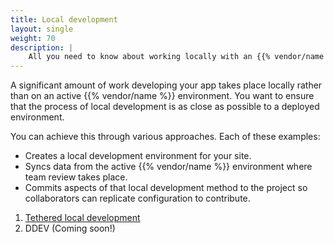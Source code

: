 ```yaml
---
title: Local development
layout: single
weight: 70
description: |
    All you need to know about working locally with an {{% vendor/name %}} project.
---
```


A significant amount of work developing your app takes place locally rather than on an active {{% vendor/name %}} environment.
You want to ensure that the process of local development is as close as possible to a deployed environment.

You can achieve this through various approaches.
Each of these examples:

- Creates a local development environment for your site.
- Syncs data from the active {{% vendor/name %}} environment where team review takes place.
- Commits aspects of that local development method to the project so collaborators can replicate configuration to contribute.

1. [Tethered local development](/get-started/here/local/tethered)
1. DDEV (Coming soon!)


[//]: # (If you're already using Docker Compose,)
[//]: # (consult the Community guide on [using Docker Compose with Django and {{% vendor/name %}}]&#40;https://community.platform.sh/t/using-docker-compose-with-django/1205&#41;.)

[//]: # ({{< guide-buttons previous="Local Development" previousLink="/get-started/quick-start/use-third-part.md" type="*" >}})
